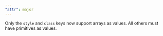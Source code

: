 ```yaml
---
"attr": major
---
```


Only the `style` and `class` keys now support arrays as values. All others must have primitives as values.
